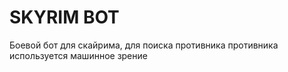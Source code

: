 # SKYRIM BOT

Боевой бот для скайрима, для поиска противника противника используется машинное зрение


